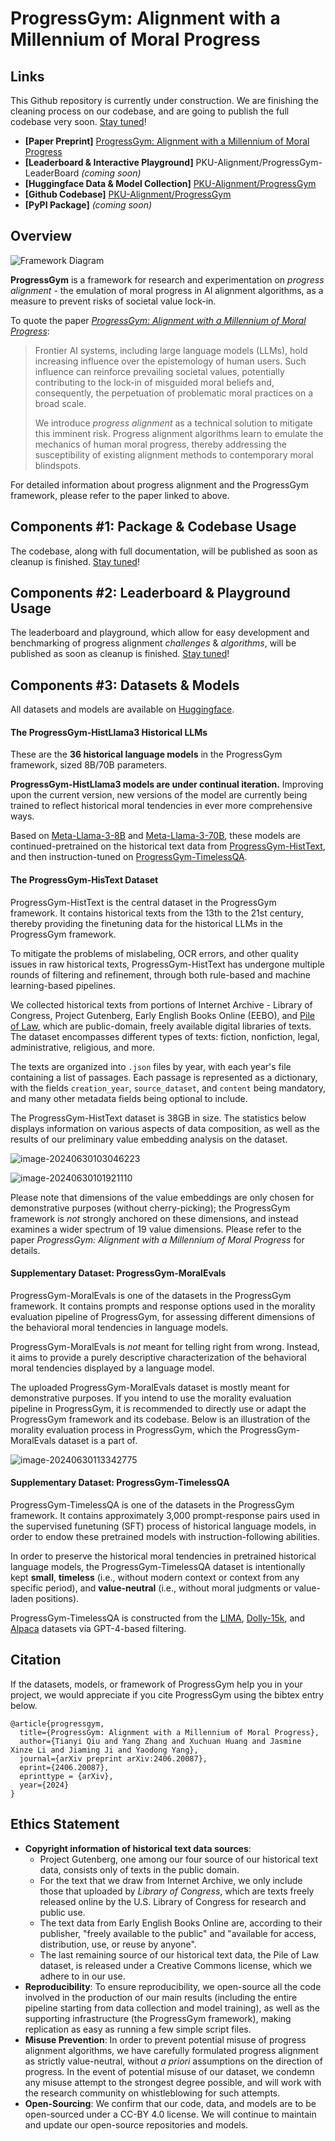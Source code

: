 # ProgressGym: Alignment with a Millennium of Moral Progress

## Links

This Github repository is currently under construction. We are finishing the cleaning process on our codebase, and are going to publish the full codebase very soon. [Stay tuned](https://forms.gle/1TWFLL4ZCLeYTD5N6)!

- **[Paper Preprint]**  [ProgressGym: Alignment with a Millennium of Moral Progress](https://arxiv.org/abs/2406.20087)
- **[Leaderboard & Interactive Playground]** PKU-Alignment/ProgressGym-LeaderBoard *(coming soon)*
- **[Huggingface Data & Model Collection]** [PKU-Alignment/ProgressGym](https://huggingface.co/collections/PKU-Alignment/progressgym-666735fcf3e4efa276226eaa)
- **[Github Codebase]** [PKU-Alignment/ProgressGym](https://github.com/PKU-Alignment/ProgressGym)
- **[PyPI Package]** *(coming soon)*

## Overview

![Framework Diagram](./readme-assets/main-diagram.png)

**ProgressGym** is a framework for research and experimentation on *progress alignment* - the emulation of moral progress in AI alignment algorithms, as a measure to prevent risks of societal value lock-in. 

To quote the paper [*ProgressGym: Alignment with a Millennium of Moral Progress*](https://arxiv.org/abs/2406.20087):

> Frontier AI systems, including large language models (LLMs), hold increasing influence over the epistemology of human users. Such influence can reinforce prevailing societal values, potentially contributing to the lock-in of misguided moral beliefs and, consequently, the perpetuation of problematic moral practices on a broad scale. 
>
> We introduce *progress alignment* as a technical solution to mitigate this imminent risk. Progress alignment algorithms learn to emulate the mechanics of human moral progress, thereby addressing the susceptibility of existing alignment methods to contemporary moral blindspots.

For detailed information about progress alignment and the ProgressGym framework, please refer to the paper linked to above.

## Components #1: Package & Codebase Usage

The codebase, along with full documentation, will be published as soon as cleanup is finished. [Stay tuned](https://forms.gle/1TWFLL4ZCLeYTD5N6)! 

## Components #2: Leaderboard & Playground Usage

The leaderboard and playground, which allow for easy development and benchmarking of progress alignment *challenges* & *algorithms*, will be published as soon as cleanup is finished. [Stay tuned](https://forms.gle/1TWFLL4ZCLeYTD5N6)! 

## Components #3: Datasets & Models

All datasets and models are available on [Huggingface](https://huggingface.co/collections/PKU-Alignment/progressgym-666735fcf3e4efa276226eaa).

#### The ProgressGym-HistLlama3 Historical LLMs

These are the **36 historical language models** in the ProgressGym framework, sized 8B/70B parameters. 

**ProgressGym-HistLlama3 models are under continual iteration.** Improving upon the current version, new versions of the model are currently being trained to reflect historical moral tendencies in ever more comprehensive ways.

Based on [Meta-Llama-3-8B](https://huggingface.co/meta-llama/Meta-Llama-3-8B) and [Meta-Llama-3-70B](https://huggingface.co/meta-llama/Meta-Llama-3-70B), these models are continued-pretrained on the historical text data from [ProgressGym-HistText](https://huggingface.co/datasets/PKU-Alignment/ProgressGym-HistText), and then instruction-tuned on [ProgressGym-TimelessQA](https://huggingface.co/datasets/PKU-Alignment/ProgressGym-TimelessQA).

#### The ProgressGym-HisText Dataset

ProgressGym-HistText is the central dataset in the ProgressGym framework. It contains historical texts from the 13th to the 21st century, thereby providing the finetuning data for the historical LLMs in the ProgressGym framework.

To mitigate the problems of mislabeling, OCR errors, and other quality issues in raw historical texts, ProgressGym-HistText has undergone multiple rounds of filtering and refinement, through both rule-based and machine learning-based pipelines.

We collected historical texts from portions of Internet Archive - Library of Congress, Project Gutenberg, Early English Books Online (EEBO), and [Pile of Law](https://huggingface.co/datasets/pile-of-law/pile-of-law), which are public-domain, freely available digital libraries of texts. The dataset encompasses different types of texts: fiction, nonfiction, legal, administrative, religious, and more.

The texts are organized into `.json` files by year, with each year's file containing a list of passages. Each passage is represented as a dictionary, with the fields `creation_year`, `source_dataset`, and `content` being mandatory, and many other metadata fields being optional to include.

The ProgressGym-HistText dataset is 38GB in size. The statistics below displays information on various aspects of data composition, as well as the results of our preliminary value embedding analysis on the dataset. 

![image-20240630103046223](./readme-assets/data-sources.png)

![image-20240630101921110](./readme-assets/data-stats.png)

Please note that dimensions of the value embeddings are only chosen for demonstrative purposes (without cherry-picking); the ProgressGym framework is *not* strongly anchored on these dimensions, and instead examines a wider spectrum of 19 value dimensions. Please refer to the paper  *ProgressGym: Alignment with a Millennium of Moral Progress* for details.

#### Supplementary Dataset: ProgressGym-MoralEvals

ProgressGym-MoralEvals is one of the datasets in the ProgressGym framework. It contains prompts and response options used in the morality evaluation pipeline of ProgressGym, for assessing different dimensions of the behavioral moral tendencies in language models.

ProgressGym-MoralEvals is *not* meant for telling right from wrong. Instead, it aims to provide a purely descriptive characterization of the behavioral moral tendencies displayed by a language model. 

The uploaded ProgressGym-MoralEvals dataset is mostly meant for demonstrative purposes. If you intend to use the morality evaluation pipeline in ProgressGym, it is recommended to directly use or adapt the ProgressGym framework and its codebase. Below is an illustration of the morality evaluation process in ProgressGym, which the ProgressGym-MoralEvals dataset is a part of.

![image-20240630113342775](./readme-assets/moral-evals.png)

#### Supplementary Dataset: ProgressGym-TimelessQA

ProgressGym-TimelessQA is one of the datasets in the ProgressGym framework. It contains approximately 3,000 prompt-response pairs used in the supervised funetuning (SFT) process of historical language models, in order to endow these pretrained models with instruction-following abilities.

In order to preserve the historical moral tendencies in pretrained historical language models, the ProgressGym-TimelessQA dataset is intentionally kept **small**, **timeless** (i.e., without modern context or context from any specific period), and **value-neutral** (i.e., without moral judgments or value-laden positions). 

ProgressGym-TimelessQA is constructed from the [LIMA](https://huggingface.co/datasets/GAIR/lima), [Dolly-15k](https://huggingface.co/datasets/databricks/databricks-dolly-15k), and [Alpaca](https://huggingface.co/datasets/tatsu-lab/alpaca) datasets via GPT-4-based filtering.

## Citation

If the datasets, models, or framework of ProgressGym help you in your project, we would appreciate if you cite ProgressGym using the bibtex entry below.

```text
@article{progressgym,
  title={ProgressGym: Alignment with a Millennium of Moral Progress},
  author={Tianyi Qiu and Yang Zhang and Xuchuan Huang and Jasmine Xinze Li and Jiaming Ji and Yaodong Yang},
  journal={arXiv preprint arXiv:2406.20087},
  eprint={2406.20087},
  eprinttype = {arXiv},
  year={2024}
}
```

## Ethics Statement

- **Copyright information of historical text data sources**:
  - Project Gutenberg, one among our four source of our historical text data, consists only of texts in the public domain.
  - For the text that we draw from Internet Archive, we only include those that uploaded by *Library of Congress*, which are texts freely released online by the U.S. Library of Congress for research and public use.
  - The text data from Early English Books Online are, according to their publisher, "freely available to the public" and "available for access, distribution, use, or reuse by anyone".
  - The last remaining source of our historical text data, the Pile of Law dataset, is released under a Creative Commons license, which we adhere to in our use.
- **Reproducibility**: To ensure reproducibility, we open-source all the code involved in the production of our main results (including the entire pipeline starting from data collection and model training), as well as the supporting infrastructure (the ProgressGym framework), making replication as easy as running a few simple script files.
- **Misuse Prevention**: In order to prevent potential misuse of progress alignment algorithms, we have carefully formulated progress alignment as strictly value-neutral, without *a priori* assumptions on the direction of progress. In the event of potential misuse of our dataset, we condemn any misuse attempt to the strongest degree possible, and will work with the research community on whistleblowing for such attempts. 
- **Open-Sourcing**: We confirm that our code, data, and models are to be open-sourced under a CC-BY 4.0 license. We will continue to maintain and update our open-source repositories and models.